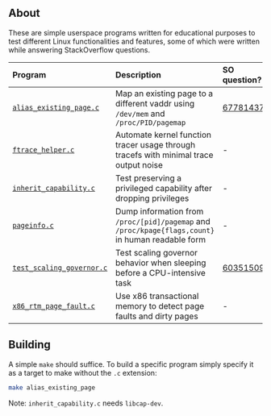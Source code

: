 ## About

These are simple userspace programs written for educational purposes to test
different Linux functionalities and features, some of which were written while
answering StackOverflow questions.

| Program                                              | Description                                                                                       | SO question?                                             |
|:-----------------------------------------------------|:--------------------------------------------------------------------------------------------------|:---------------------------------------------------------|
| [`alias_existing_page.c`](alias_existing_page.c)     | Map an existing page to a different vaddr using `/dev/mem` and `/proc/PID/pagemap`                | [67781437](https://stackoverflow.com/q/67781437/3889449) |
| [`ftrace_helper.c`](ftrace_helper.c)                 | Automate kernel function tracer usage through tracefs with minimal trace output noise             | -                                                        |
| [`inherit_capability.c`](inherit_capability.c)       | Test preserving a privileged capability after dropping privileges                                 | -                                                        |
| [`pageinfo.c`](pageinfo.c)                           | Dump information from `/proc/[pid]/pagemap` and `/proc/kpage{flags,count}` in human readable form | -                                                        |
| [`test_scaling_governor.c`](test_scaling_governor.c) | Test scaling governor behavior when sleeping before a CPU-intensive task                          | [60351509](https://stackoverflow.com/q/60351509/3889449) |
| [`x86_rtm_page_fault.c`](x86_rtm_page_fault.c)       | Use x86 transactional memory to detect page faults and dirty pages                                | -                                                        |

## Building

A simple `make` should suffice. To build a specific program simply specify it as
a target to make without the `.c` extension:

```bash
make alias_existing_page
```

Note: `inherit_capability.c` needs `libcap-dev`.
